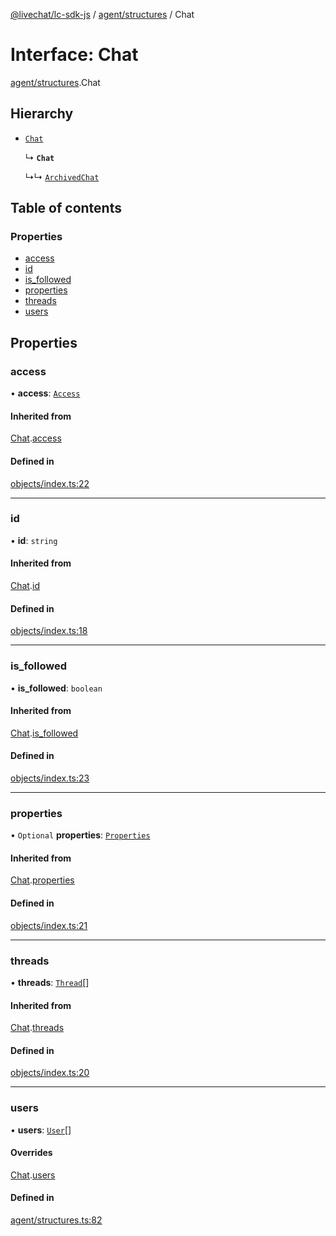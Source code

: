 [@livechat/lc-sdk-js](../README.md) / [agent/structures](../modules/agent_structures.md) / Chat

# Interface: Chat

[agent/structures](../modules/agent_structures.md).Chat

## Hierarchy

- [`Chat`](objects.Chat.md)

  ↳ **`Chat`**

  ↳↳ [`ArchivedChat`](agent_structures.ArchivedChat.md)

## Table of contents

### Properties

- [access](agent_structures.Chat.md#access)
- [id](agent_structures.Chat.md#id)
- [is\_followed](agent_structures.Chat.md#is_followed)
- [properties](agent_structures.Chat.md#properties)
- [threads](agent_structures.Chat.md#threads)
- [users](agent_structures.Chat.md#users)

## Properties

### access

• **access**: [`Access`](objects.Access.md)

#### Inherited from

[Chat](objects.Chat.md).[access](objects.Chat.md#access)

#### Defined in

[objects/index.ts:22](https://github.com/livechat/lc-sdk-js/blob/11cc290/src/objects/index.ts#L22)

___

### id

• **id**: `string`

#### Inherited from

[Chat](objects.Chat.md).[id](objects.Chat.md#id)

#### Defined in

[objects/index.ts:18](https://github.com/livechat/lc-sdk-js/blob/11cc290/src/objects/index.ts#L18)

___

### is\_followed

• **is\_followed**: `boolean`

#### Inherited from

[Chat](objects.Chat.md).[is_followed](objects.Chat.md#is_followed)

#### Defined in

[objects/index.ts:23](https://github.com/livechat/lc-sdk-js/blob/11cc290/src/objects/index.ts#L23)

___

### properties

• `Optional` **properties**: [`Properties`](objects.Properties.md)

#### Inherited from

[Chat](objects.Chat.md).[properties](objects.Chat.md#properties)

#### Defined in

[objects/index.ts:21](https://github.com/livechat/lc-sdk-js/blob/11cc290/src/objects/index.ts#L21)

___

### threads

• **threads**: [`Thread`](objects.Thread.md)[]

#### Inherited from

[Chat](objects.Chat.md).[threads](objects.Chat.md#threads)

#### Defined in

[objects/index.ts:20](https://github.com/livechat/lc-sdk-js/blob/11cc290/src/objects/index.ts#L20)

___

### users

• **users**: [`User`](../modules/agent_structures.md#user)[]

#### Overrides

[Chat](objects.Chat.md).[users](objects.Chat.md#users)

#### Defined in

[agent/structures.ts:82](https://github.com/livechat/lc-sdk-js/blob/11cc290/src/agent/structures.ts#L82)
